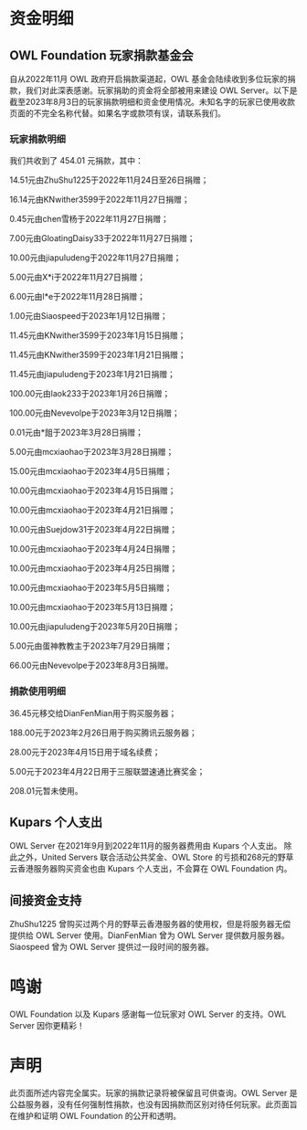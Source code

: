 # 资金明细

## OWL Foundation 玩家捐款基金会
自从2022年11月 OWL 政府开启捐款渠道起，OWL 基金会陆续收到多位玩家的捐款，我们对此深表感谢。玩家捐助的资金将全部被用来建设 OWL Server。以下是截至2023年8月3日的玩家捐款明细和资金使用情况。未知名字的玩家已使用收款页面的不完全名称代替。如果名字或款项有误，请联系我们。

 ### 玩家捐款明细
我们共收到了 454.01 元捐款，其中：

14.51元由ZhuShu1225于2022年11月24日至26日捐赠；

16.14元由KNwither3599于2022年11月27日捐赠；

0.45元由chen雪杨于2022年11月27日捐赠；

7.00元由GloatingDaisy33于2022年11月27日捐赠；

10.00元由jiapuludeng于2022年11月27日捐赠；

5.00元由X*i于2022年11月27日捐赠；

6.00元由l*e于2022年11月28日捐赠；

1.00元由Siaospeed于2023年1月12日捐赠；

11.45元由KNwither3599于2023年1月15日捐赠；

11.45元由KNwither3599于2023年1月21日捐赠；

11.45元由jiapuludeng于2023年1月21日捐赠；

100.00元由laok233于2023年1月26日捐赠；

100.00元由Nevevolpe于2023年3月12日捐赠；

0.01元由*飷于2023年3月28日捐赠；

5.00元由mcxiaohao于2023年3月28日捐赠；

15.00元由mcxiaohao于2023年4月5日捐赠；

10.00元由mcxiaohao于2023年4月15日捐赠；

10.00元由mcxiaohao于2023年4月21日捐赠；

10.00元由Suejdow31于2023年4月22日捐赠；

10.00元由mcxiaohao于2023年4月24日捐赠；

10.00元由mcxiaohao于2023年4月25日捐赠；

10.00元由mcxiaohao于2023年5月5日捐赠；

10.00元由mcxiaohao于2023年5月13日捐赠；

10.00元由jiapuludeng于2023年5月20日捐赠；

5.00元由蛋神教教主于2023年7月29日捐赠；

66.00元由Nevevolpe于2023年8月3日捐赠。

### 捐款使用明细

36.45元移交给DianFenMian用于购买服务器；

188.00元于2023年2月26日用于购买腾讯云服务器；

28.00元于2023年4月15日用于域名续费；

5.00元于2023年4月22日用于三服联盟速通比赛奖金；

208.01元暂未使用。

## Kupars 个人支出
OWL Server 在2021年9月到2022年11月的服务器费用由 Kupars 个人支出。
除此之外，United Servers 联合活动公共奖金、OWL Store 的亏损和268元的野草云香港服务器购买资金也由 Kupars 个人支出，不会算在 OWL Foundation 内。

## 间接资金支持
ZhuShu1225 曾购买过两个月的野草云香港服务器的使用权，但是将服务器无偿提供给 OWL Server 使用。DianFenMian 曾为 OWL Server 提供数月服务器。Siaospeed 曾为 OWL Server 提供过一段时间的服务器。

# 鸣谢
OWL Foundation 以及 Kupars 感谢每一位玩家对 OWL Server 的支持。OWL Server 因你更精彩！

# 声明
此页面所述内容完全属实。玩家的捐款记录将被保留且可供查询。OWL Server 是公益服务器，没有任何强制性捐款，也没有因捐款而区别对待任何玩家。此页面旨在维护和证明 OWL Foundation 的公开和透明。
